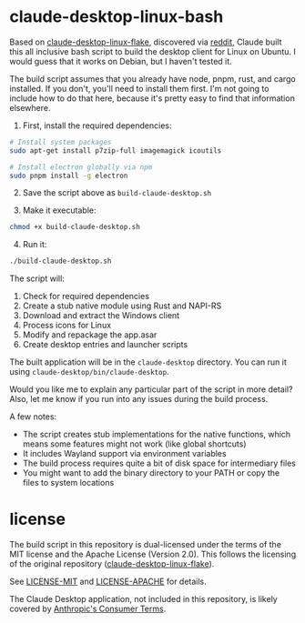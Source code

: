 # claude-desktop-linux-bash

Based on [claude-desktop-linux-flake](https://github.com/k3d3/claude-desktop-linux-flake/), discovered via [reddit](https://www.reddit.com/r/ClaudeAI/comments/1hgsmpq/i_successfully_ran_claude_desktop_natively_on/), Claude built this all inclusive bash script to build the desktop client for Linux on Ubuntu. I would guess that it works on Debian, but I haven't tested it.

The build script assumes that you already have node, pnpm, rust, and cargo installed. If you don't, you'll need to install them first. I'm not going to include how to do that here, because it's pretty easy to find that information elsewhere.

1. First, install the required dependencies:

```bash
# Install system packages
sudo apt-get install p7zip-full imagemagick icoutils

# Install electron globally via npm
sudo pnpm install -g electron
```

2. Save the script above as `build-claude-desktop.sh`

3. Make it executable:
```bash
chmod +x build-claude-desktop.sh
```

4. Run it:
```bash
./build-claude-desktop.sh
```

The script will:
1. Check for required dependencies
2. Create a stub native module using Rust and NAPI-RS
3. Download and extract the Windows client
4. Process icons for Linux
5. Modify and repackage the app.asar
6. Create desktop entries and launcher scripts

The built application will be in the `claude-desktop` directory. You can run it using `claude-desktop/bin/claude-desktop`.

Would you like me to explain any particular part of the script in more detail? Also, let me know if you run into any issues during the build process.

A few notes:
- The script creates stub implementations for the native functions, which means some features might not work (like global shortcuts)
- It includes Wayland support via environment variables
- The build process requires quite a bit of disk space for intermediary files
- You might want to add the binary directory to your PATH or copy the files to system locations

# license

The build script in this repository is dual-licensed under the terms of the MIT license and the Apache License (Version 2.0). This follows the licensing of the original repository ([claude-desktop-linux-flake](https://github.com/k3d3/claude-desktop-linux-flake/)).

See [LICENSE-MIT](LICENSE-MIT) and [LICENSE-APACHE](LICENSE-APACHE) for details.

The Claude Desktop application, not included in this repository, is likely covered by [Anthropic's Consumer Terms](https://www.anthropic.com/legal/consumer-terms).
